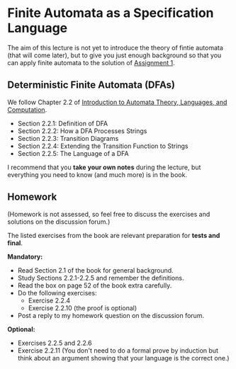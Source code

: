 # Finite Automata as a Specification Language

The aim of this lecture is not yet to introduce the theory of fintie automata (that will come later), but to give you just enough background so that you can apply finite automata to the solution of [Assignment 1](https://hackmd.io/@alexhkurz/SyzUgMabU).

## Deterministic Finite Automata (DFAs)

We follow Chapter 2.2 of [Introduction to Automata Theory, Languages, and Computation](https://mcdtu.files.wordpress.com/2017/03/introduction-to-automata-theory.pdf).

- Section 2.2.1: Definition of DFA  
- Section 2.2.2: How a DFA Processes Strings  
- Section 2.2.3: Transition Diagrams  
- Section 2.2.4: Extending the Transition Function to Strings   
- Section 2.2.5: The Language of a DFA  

I recommend that you **take your own notes** during the lecture, but everything you need to know (and much more) is in the book.

## Homework

(Homework is not assessed, so feel free to discuss the exercises and solutions on the discussion forum.)

The listed exercises from the book are relevant preparation for **tests and final**. 


**Mandatory:** 

- Read Section 2.1 of the book for general background.
- Study Sections 2.2.1-2.2.5 and remember the definitions.
- Read the box on page 52 of the book extra carefully.
- Do the following exercises: 
  - Exercise 2.2.4 
  - Exercise 2.2.10 (the proof is optional)
- Post a reply to my homework question on the discussion forum.

  
**Optional:**

- Exercises 2.2.5 and 2.2.6
- Exercise 2.2.11 (You don't need to do a formal prove by induction but think about an argument showing that your language is the correct one.)





